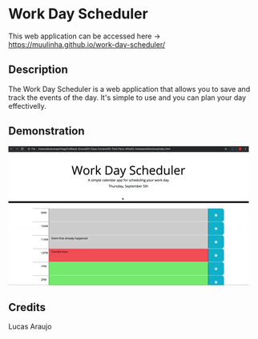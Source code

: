 # Work Day Scheduler

This web application can be accessed here -> https://muulinha.github.io/work-day-scheduler/

## Description

The Work Day Scheduler is a web application that allows you to save and track the events of the day.
It's simple to use and you can plan your day effectivelly. 

## Demonstration

![Printscreen of the web application](/Assets/images/05-third-party-apis-homework-demo.gif)

## Credits

Lucas Araujo